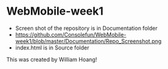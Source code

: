 # WebMobile-week1

- Screen shot of the repository is in Documentation folder
- https://github.com/Consolefun/WebMobile-week1/blob/master/Documentation/Repo_Screenshot.png
- index.html is in Source folder

This was created by William Hoang! 
